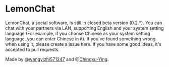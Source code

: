 # LemonChat

LemonChat, a social software, is still in closed beta version (0.2.*). You can chat with your partners via LAN, supporting English and your system setting language (For example, if you choose Chinese as your system setting language, you can enter Chinese in it). If you've found something wrong when using it, please create a issue here. If you have some good ideas, it's accepted to pull requests.

Made by @[wangyizhi571247](https://github.com/wangyizhi571247) and @[Chingxu-Ying](https://github.com/Chingxu-Ying). 
